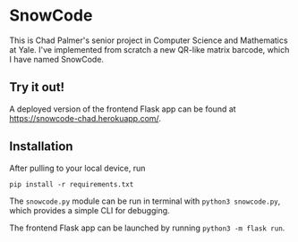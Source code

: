 # SnowCode

This is Chad Palmer's senior project in Computer Science and Mathematics at Yale. I've implemented from scratch a new QR-like matrix barcode, which I have named SnowCode.

## Try it out!

A deployed version of the frontend Flask app can be found at <https://snowcode-chad.herokuapp.com/>.

## Installation

After pulling to your local device, run

```
pip install -r requirements.txt
```

The `snowcode.py` module can be run in terminal with `python3 snowcode.py`, which provides a simple CLI for debugging.

The frontend Flask app can be launched by running `python3 -m flask run`.